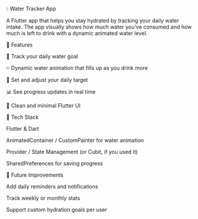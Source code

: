 💧 Water Tracker App

A Flutter app that helps you stay hydrated by tracking your daily water intake.
The app visually shows how much water you’ve consumed and how much is left to drink with a dynamic animated water level.

🚀 Features

🧍 Track your daily water goal

💦 Dynamic water animation that fills up as you drink more

🔔 Set and adjust your daily target

📊 See progress updates in real time

🎨 Clean and minimal Flutter UI

🧱 Tech Stack

Flutter & Dart

AnimatedContainer / CustomPainter for water animation

Provider / State Management (or Cubit, if you used it)

SharedPreferences for saving progress

🎯 Future Improvements

Add daily reminders and notifications

Track weekly or monthly stats

Support custom hydration goals per user